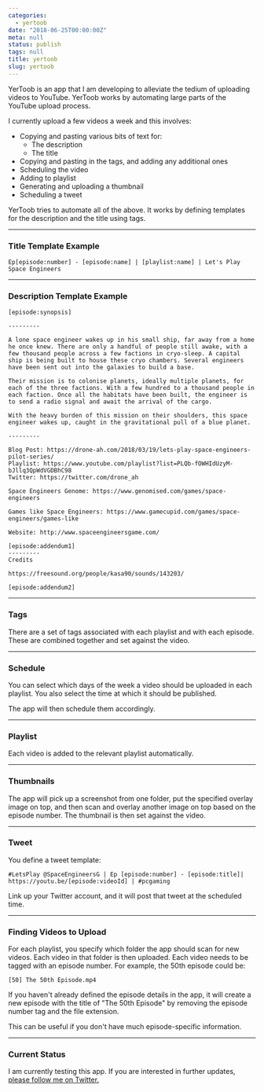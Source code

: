 ```yaml
---
categories:
  - yertoob
date: "2018-06-25T00:00:00Z"
meta: null
status: publish
tags: null
title: yertoob
slug: yertoob
---
```


YerToob is an app that I am developing to alleviate the tedium of uploading
videos to YouTube. YerToob works by automating large parts of the YouTube upload
process.

I currently upload a few videos a week and this involves:

- Copying and pasting various bits of text for:
  - The description
  - The title
- Copying and pasting in the tags, and adding any additional ones
- Scheduling the video
- Adding to playlist
- Generating and uploading a thumbnail
- Scheduling a tweet

YerToob tries to automate all of the above. It works by defining templates for
the description and the title using tags.

---

### Title Template Example

```
Ep[episode:number] - [episode:name] | [playlist:name] | Let's Play Space Engineers
```

---

### Description Template Example

```
[episode:synopsis]

---------

A lone space engineer wakes up in his small ship, far away from a home he once knew. There are only a handful of people still awake, with a few thousand people across a few factions in cryo-sleep. A capital ship is being built to house these cryo chambers. Several engineers have been sent out into the galaxies to build a base.

Their mission is to colonise planets, ideally multiple planets, for each of the three factions. With a few hundred to a thousand people in each faction. Once all the habitats have been built, the engineer is to send a radio signal and await the arrival of the cargo.

With the heavy burden of this mission on their shoulders, this space engineer wakes up, caught in the gravitational pull of a blue planet.

---------

Blog Post: https://drone-ah.com/2018/03/19/lets-play-space-engineers-pilot-series/
Playlist: https://www.youtube.com/playlist?list=PLQb-fOWHIdUzyM-bJllq3QpWdVGDBhC98
Twitter: https://twitter.com/drone_ah

Space Engineers Genome: https://www.genomised.com/games/space-engineers

Games like Space Engineers: https://www.gamecupid.com/games/space-engineers/games-like

Website: http://www.spaceengineersgame.com/

[episode:addendum1]
---------
Credits

https://freesound.org/people/kasa90/sounds/143203/

[episode:addendum2]
```

---

### Tags

There are a set of tags associated with each playlist and with each episode.
These are combined together and set against the video.

---

### Schedule

You can select which days of the week a video should be uploaded in each
playlist. You also select the time at which it should be published.

The app will then schedule them accordingly.

---

### Playlist

Each video is added to the relevant playlist automatically.

---

### Thumbnails

The app will pick up a screenshot from one folder, put the specified overlay
image on top, and then scan and overlay another image on top based on the
episode number. The thumbnail is then set against the video.

---

### Tweet

You define a tweet template:

```
#LetsPlay @SpaceEngineersG | Ep [episode:number] - [episode:title]|
https://youtu.be/[episode:videoId] | #pcgaming
```

Link up your Twitter account, and it will post that tweet at the scheduled time.

---

### Finding Videos to Upload

For each playlist, you specify which folder the app should scan for new videos.
Each video in that folder is then uploaded. Each video needs to be tagged with
an episode number. For example, the 50th episode could be:

```
[50] The 50th Episode.mp4
```

If you haven't already defined the episode details in the app, it will create a
new episode with the title of "The 50th Episode" by removing the episode number
tag and the file extension.

This can be useful if you don't have much episode-specific information.

---

### Current Status

I am currently testing this app. If you are interested in further updates,
[please follow me on Twitter.](https://twitter.com/drone_ah)
